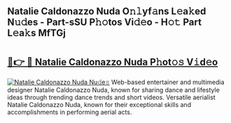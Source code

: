 ## Natalie Caldonazzo Nuda O𝚗𝚕yf𝚊ns L𝚎a𝚔ed N𝚞𝚍es - Part-sSU P𝚑𝚘tos Vi𝚍𝚎o - H𝚘𝚝 Part L𝚎a𝚔s MfTGj

# <h2><a href="http://kfdhrw7.oniu.top/?m=Natalie+Caldonazzo+Nuda">🔗👉 🔴 Natalie Caldonazzo Nuda P𝚑ot𝚘𝚜 V𝚒d𝚎o</a></h2>

[![Natalie Caldonazzo Nuda Nu𝚍e𝚜](https://i.imgur.com/0qMVB7G.gif)](http://kfdhrw7.oniu.top/?m=Natalie+Caldonazzo+Nuda)
Web-based entertainer and multimedia designer Natalie Caldonazzo Nuda, known for sharing dance and lifestyle ideas through trending dance trends and short videos. Versatile aerialist Natalie Caldonazzo Nuda, known for their exceptional skills and accomplishments in performing aerial acts.  
